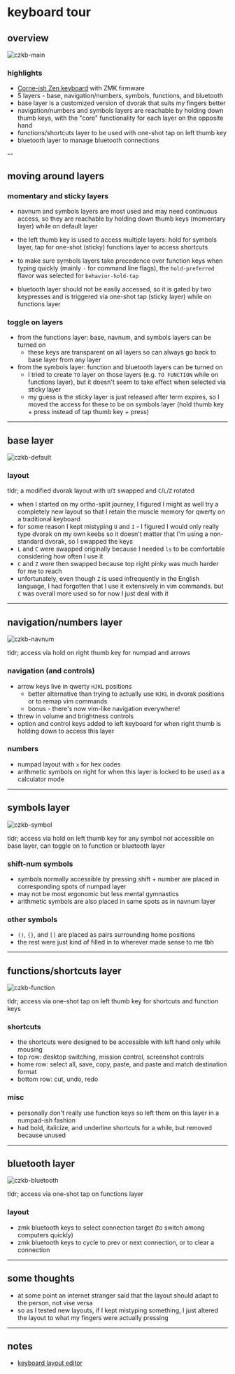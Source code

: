# keyboard tour

## overview

![czkb-main](tsoim-czkb-20230617-all.png)

### highlights

* [Corne-ish Zen keyboard](https://github.com/LOWPROKB/zmk-config-Zen-2) with ZMK firmware
* 5 layers - base, navigation/numbers, symbols, functions, and bluetooth
* base layer is a customized version of dvorak that suits my fingers better
* navigation/numbers and symbols layers are reachable by holding down thumb keys,
    with the "core" functionality for each layer on the opposite hand
* functions/shortcuts layer to be used with one-shot tap on left thumb key
* bluetooth layer to manage bluetooth connections

--

## moving around layers

### momentary and sticky layers

* navnum and symbols layers are most used and may need continuous access,
    so they are reachable by holding down thumb keys (momentary layer) while on default layer

* the left thumb key is used to access multiple layers: hold for symbols layer,
    tap for one-shot (sticky) functions layer to access shortcuts
* to make sure symbols layers take precedence over function keys when typing quickly
    (mainly `-` for command line flags), the `hold-preferred` flavor was selected for `behavior-hold-tap`

* bluetooth layer should not be easily accessed, so it is gated by two keypresses
    and is triggered via one-shot tap (sticky layer) while on functions layer

### toggle on layers

* from the functions layer: base, navnum, and symbols layers can be turned on
    * these keys are transparent on all layers so can always go back to base layer from any layer
* from the symbols layer: function and bluetooth layers can be turned on
    * I tried to create `TO` layer on those layers (e.g. `TO FUNCTION` while on functions layer),
        but it doesn't seem to take effect when selected via sticky layer
    * my guess is the sticky layer is just released after term expires,
        so I moved the access for these to be on symbols layer
        (hold thumb key + press instead of tap thumb key + press)

---

## base layer

![czkb-default](tsoim-czkb-20230617-default.png)

### layout

tldr; a modified dvorak layout with `U`/`I` swapped and `C`/`L`/`Z` rotated

* when I started on my ortho-split journey, I figured I might as well try a completely new layout
    so that I retain the muscle memory for qwerty on a traditional keyboard
* for some reason I kept mistyping `U` and `I` - I figured I would only really type dvorak on my own keebs
    so it doesn't matter that I'm using a non-standard dvorak, so I swapped the keys
* `L` and `C` were swapped originally because I needed `ls` to be comfortable considering how often I use it
* `C` and `Z` were then swapped because top right pinky was much harder for me to reach
* unfortunately, even though `Z` is used infrequently in the English language, I had forgotten
    that I use it extensively in vim commands. but `C` was overall more used so for now I just deal with it

---

## navigation/numbers layer

![czkb-navnum](tsoim-czkb-20230617-navnum.png)

tldr; access via hold on right thumb key for numpad and arrows

### navigation (and controls)

* arrow keys live in qwerty `HJKL` positions
    * better alternative than trying to actually use `HJKL` in dvorak positions or to remap vim commands
    * bonus - there's now vim-like navigation everywhere!
* threw in volume and brightness controls
* option and control keys added to left keyboard for when right thumb is holding down to access this layer

### numbers

* numpad layout with `x` for hex codes
* arithmetic symbols on right for when this layer is locked to be used as a calculator mode

---

## symbols layer

![czkb-symbol](tsoim-czkb-20230617-symbol.png)

tldr; access via hold on left thumb key for any symbol not accessible on base layer,
can toggle on to function or bluetooth layer

### shift-num symbols

* symbols normally accessible by pressing shift + number are placed in corresponding spots of numpad layer
* may not be most ergonomic but less mental gymnastics
* arithmetic symbols are also placed in same spots as in navnum layer

### other symbols

* `()`, `{}`, and `[]` are placed as pairs surrounding home positions
* the rest were just kind of filled in to wherever made sense to me tbh

---

## functions/shortcuts layer

![czkb-function](tsoim-czkb-20230617-function.png)

tldr; access via one-shot tap on left thumb key for shortcuts and function keys

### shortcuts

* the shortcuts were designed to be accessible with left hand only while mousing
* top row: desktop switching, mission control, screenshot controls
* home row: select all, save, copy, paste, and paste and match destination format
* bottom row: cut, undo, redo

### misc

* personally don't really use function keys so left them on this layer in a numpad-ish fashion
* had bold, italicize, and underline shortcuts for a while, but removed because unused

---

## bluetooth layer

![czkb-bluetooth](tsoim-czkb-20230617-bluetooth.png)

tldr; access via one-shot tap on functions layer

### layout

* zmk bluetooth keys to select connection target (to switch among computers quickly)
* zmk bluetooth keys to cycle to prev or next connection, or to clear a connection

---

## some thoughts

* at some point an internet stranger said that the layout should adapt to the person, not vise versa
* so as I tested new layouts, if I kept mistyping something, I just altered the layout to what my fingers were actually pressing

---

## notes

* [keyboard layout editor](http://www.keyboard-layout-editor.com/#/gists/052b74409d9075edf47ff1b15d0820e1)
